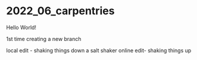 # 2022_06_carpentries

Hello World!

1st time creating a new branch


local edit - shaking things down
a salt shaker
online edit- shaking things up


